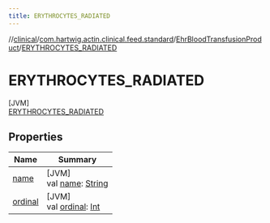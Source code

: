 ```yaml
---
title: ERYTHROCYTES_RADIATED
---
```

//[clinical](../../../../index.html)/[com.hartwig.actin.clinical.feed.standard](../../index.html)/[EhrBloodTransfusionProduct](../index.html)/[ERYTHROCYTES_RADIATED](index.html)



# ERYTHROCYTES_RADIATED



[JVM]\
[ERYTHROCYTES_RADIATED](index.html)



## Properties


| Name | Summary |
|---|---|
| [name](../../-ehr-lab-unit/-n-o-n-e/index.html#-372974862%2FProperties%2F1757943785) | [JVM]<br>val [name](../../-ehr-lab-unit/-n-o-n-e/index.html#-372974862%2FProperties%2F1757943785): [String](https://kotlinlang.org/api/latest/jvm/stdlib/kotlin/-string/index.html) |
| [ordinal](../../-ehr-lab-unit/-n-o-n-e/index.html#-739389684%2FProperties%2F1757943785) | [JVM]<br>val [ordinal](../../-ehr-lab-unit/-n-o-n-e/index.html#-739389684%2FProperties%2F1757943785): [Int](https://kotlinlang.org/api/latest/jvm/stdlib/kotlin/-int/index.html) |

